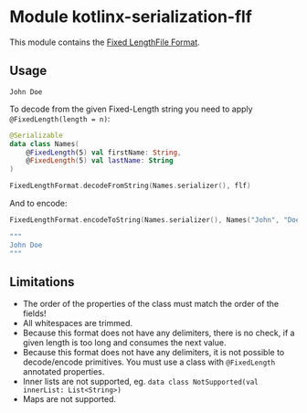 # Module kotlinx-serialization-flf

This module contains the [Fixed LengthFile Format](https://www.ibm.com/docs/en/psfa/7.2.1?topic=format-fixed-length-files).

## Usage

```
John Doe  
```

To decode from the given Fixed-Length string you need to apply `@FixedLength(length = n)`:

```kotlin
@Serializable
data class Names(
    @FixedLength(5) val firstName: String,
    @FixedLength(5) val lastName: String
)

FixedLengthFormat.decodeFromString(Names.serializer(), flf)
```

And to encode:

```kotlin
FixedLengthFormat.encodeToString(Names.serializer(), Names("John", "Doe"))

"""
John Doe  
"""
```

## Limitations

- The order of the properties of the class must match the order of the fields!
- All whitespaces are trimmed.
- Because this format does not have any delimiters, there is no check, if a given length is too long and consumes the
  next value.
- Because this format does not have any delimiters, it is not possible to decode/encode primitives. You must use a class
  with `@FixedLength` annotated properties.
- Inner lists are not supported, eg. `data class NotSupported(val innerList: List<String>)`
- Maps are not supported.
